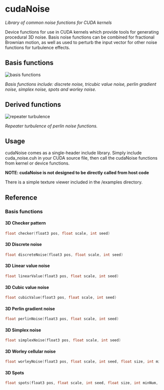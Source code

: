 # cudaNoise

*Library of common noise functions for CUDA kernels*

Device functions for use in CUDA kernels which provide tools for generating procedural 3D noise.
Basis noise functions can be combined for fractional Brownian motion, as well as used to perturb
the input vector for other noise functions for turbulence effects.

## Basis functions

![basis functions](http://covex.info/images/cudanoise_montage.jpg "Basis functions")

*Basis functions include: discrete noise, tricubic value noise, perlin gradient noise, simplex noise, spots and worley noise.*

## Derived functions

![repeater turbulence](http://covex.info/images/cudanoise.png "Repeater turbulence")

*Repeater turbulence of perlin noise functions.*

## Usage

cudaNoise comes as a single-header include library. Simply include cuda_noise.cuh in your CUDA source file, then call the cudaNoise functions from kernel or device functions. 

**NOTE: cudaNoise is not designed to be directly called from host code**

There is a simple texture viewer included in the /examples directory.

## Reference

### Basis functions

#### 3D Checker pattern

```cpp
float checker(float3 pos, float scale, int seed)
```

#### 3D Discrete noise

```cpp
float discreteNoise(float3 pos, float scale, int seed)
```

#### 3D Linear value noise

```cpp
float linearValue(float3 pos, float scale, int seed)
```

#### 3D Cubic value noise

```cpp
float cubicValue(float3 pos, float scale, int seed)
```

#### 3D Perlin gradient noise

```cpp
float perlinNoise(float3 pos, float scale, int seed)
```

#### 3D Simplex noise

```cpp
float simplexNoise(float3 pos, float scale, int seed)
```

#### 3D Worley cellular noise

```cpp
float worleyNoise(float3 pos, float scale, int seed, float size, int minNum, int maxNum, float jitter)
```

#### 3D Spots

```cpp
float spots(float3 pos, float scale, int seed, float size, int minNum, int maxNum, float jitter, profileShape shape)
```
